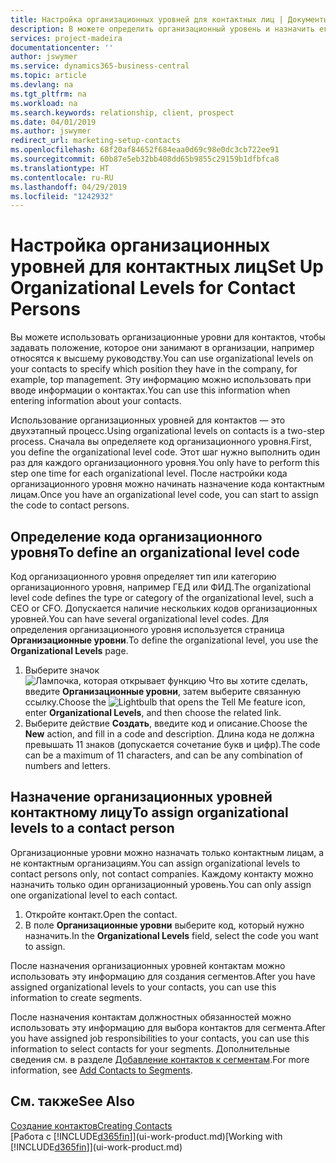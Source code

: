 ```yaml
---
title: Настройка организационных уровней для контактных лиц | Документы Майкрософт
description: В можете определить организационный уровень и назначить его контакту, чтобы указать положение, которое они занимают в организации, например относятся к высшему руководству.
services: project-madeira
documentationcenter: ''
author: jswymer
ms.service: dynamics365-business-central
ms.topic: article
ms.devlang: na
ms.tgt_pltfrm: na
ms.workload: na
ms.search.keywords: relationship, client, prospect
ms.date: 04/01/2019
ms.author: jswymer
redirect_url: marketing-setup-contacts
ms.openlocfilehash: 68f20af84652f684eaa0d69c98e0dc3cb722ee91
ms.sourcegitcommit: 60b87e5eb32bb408dd65b9855c29159b1dfbfca8
ms.translationtype: HT
ms.contentlocale: ru-RU
ms.lasthandoff: 04/29/2019
ms.locfileid: "1242932"
---
```

# <a name="set-up-organizational-levels-for-contact-persons"></a><span data-ttu-id="2dc62-103">Настройка организационных уровней для контактных лиц</span><span class="sxs-lookup"><span data-stu-id="2dc62-103">Set Up Organizational Levels for Contact Persons</span></span>
<span data-ttu-id="2dc62-104">Вы можете использовать организационные уровни для контактов, чтобы задавать положение, которое они занимают в организации, например относятся к высшему руководству.</span><span class="sxs-lookup"><span data-stu-id="2dc62-104">You can use organizational levels on your contacts to specify which position they have in the company, for example, top management.</span></span> <span data-ttu-id="2dc62-105">Эту информацию можно использовать при вводе информации о контактах.</span><span class="sxs-lookup"><span data-stu-id="2dc62-105">You can use this information when entering information about your contacts.</span></span>

<span data-ttu-id="2dc62-106">Использование организационных уровней для контактов — это двухэтапный процесс.</span><span class="sxs-lookup"><span data-stu-id="2dc62-106">Using organizational levels on contacts is a two-step process.</span></span> <span data-ttu-id="2dc62-107">Сначала вы определяете код организационного уровня.</span><span class="sxs-lookup"><span data-stu-id="2dc62-107">First, you define the organizational level code.</span></span> <span data-ttu-id="2dc62-108">Этот шаг нужно выполнить один раз для каждого организационного уровня.</span><span class="sxs-lookup"><span data-stu-id="2dc62-108">You only have to perform this step one time for each organizational level.</span></span> <span data-ttu-id="2dc62-109">После настройки кода организационного уровня можно начинать назначение кода контактным лицам.</span><span class="sxs-lookup"><span data-stu-id="2dc62-109">Once you have an organizational level code, you can start to assign the code to contact persons.</span></span>

## <a name="to-define-an-organizational-level-code"></a><span data-ttu-id="2dc62-110">Определение кода организационного уровня</span><span class="sxs-lookup"><span data-stu-id="2dc62-110">To define an organizational level code</span></span>
<span data-ttu-id="2dc62-111">Код организационного уровня определяет тип или категорию организационного уровня, например ГЕД или ФИД.</span><span class="sxs-lookup"><span data-stu-id="2dc62-111">The organizational level code defines the type or category of the organizational level, such a CEO  or CFO.</span></span> <span data-ttu-id="2dc62-112">Допускается наличие нескольких кодов организационных уровней.</span><span class="sxs-lookup"><span data-stu-id="2dc62-112">You can have several organizational level codes.</span></span> <span data-ttu-id="2dc62-113">Для определения организационного уровня используется страница **Организационные уровни**.</span><span class="sxs-lookup"><span data-stu-id="2dc62-113">To define the organizational level, you use the **Organizational Levels** page.</span></span>

1. <span data-ttu-id="2dc62-114">Выберите значок ![Лампочка, которая открывает функцию Что вы хотите сделать](media/ui-search/search_small.png "Что вы хотите сделать"), введите **Организационные уровни**, затем выберите связанную ссылку.</span><span class="sxs-lookup"><span data-stu-id="2dc62-114">Choose the ![Lightbulb that opens the Tell Me feature](media/ui-search/search_small.png "Tell me what you want to do") icon, enter **Organizational Levels**, and then choose the related link.</span></span>
2. <span data-ttu-id="2dc62-115">Выберите действие **Создать**, введите код и описание.</span><span class="sxs-lookup"><span data-stu-id="2dc62-115">Choose the **New** action, and fill in a code and description.</span></span> <span data-ttu-id="2dc62-116">Длина кода не должна превышать 11 знаков (допускается сочетание букв и цифр).</span><span class="sxs-lookup"><span data-stu-id="2dc62-116">The code can be a maximum of 11 characters, and can be any combination of numbers and letters.</span></span>

## <a name="to-assign-organizational-levels-to-a-contact-person"></a><span data-ttu-id="2dc62-117">Назначение организационных уровней контактному лицу</span><span class="sxs-lookup"><span data-stu-id="2dc62-117">To assign organizational levels to a contact person</span></span>
<span data-ttu-id="2dc62-118">Организационные уровни можно назначать только контактным лицам, а не контактным организациям.</span><span class="sxs-lookup"><span data-stu-id="2dc62-118">You can assign organizational levels to contact persons only, not contact companies.</span></span> <span data-ttu-id="2dc62-119">Каждому контакту можно назначить только один организационный уровень.</span><span class="sxs-lookup"><span data-stu-id="2dc62-119">You can only assign one organizational level to each contact.</span></span>

1. <span data-ttu-id="2dc62-120">Откройте контакт.</span><span class="sxs-lookup"><span data-stu-id="2dc62-120">Open the contact.</span></span>
2. <span data-ttu-id="2dc62-121">В поле **Организационные уровни** выберите код, который нужно назначить.</span><span class="sxs-lookup"><span data-stu-id="2dc62-121">In the **Organizational Levels** field, select the code you want to assign.</span></span>

<span data-ttu-id="2dc62-122">После назначения организационных уровней контактам можно использовать эту информацию для создания сегментов.</span><span class="sxs-lookup"><span data-stu-id="2dc62-122">After you have assigned organizational levels to your contacts, you can use this information to create segments.</span></span>

<span data-ttu-id="2dc62-123">После назначения контактам должностных обязанностей можно использовать эту информацию для выбора контактов для сегмента.</span><span class="sxs-lookup"><span data-stu-id="2dc62-123">After you have assigned job responsibilities to your contacts, you can use this information to select contacts for your segments.</span></span> <span data-ttu-id="2dc62-124">Дополнительные сведения см. в разделе [Добавление контактов к сегментам](marketing-add-contact-segment.md).</span><span class="sxs-lookup"><span data-stu-id="2dc62-124">For more information, see [Add Contacts to Segments](marketing-add-contact-segment.md).</span></span>

## <a name="see-also"></a><span data-ttu-id="2dc62-125">См. также</span><span class="sxs-lookup"><span data-stu-id="2dc62-125">See Also</span></span>
[<span data-ttu-id="2dc62-126">Создание контактов</span><span class="sxs-lookup"><span data-stu-id="2dc62-126">Creating Contacts</span></span>](marketing-create-contact-companies.md)  
<span data-ttu-id="2dc62-127">[Работа с [!INCLUDE[d365fin](includes/d365fin_md.md)]](ui-work-product.md)</span><span class="sxs-lookup"><span data-stu-id="2dc62-127">[Working with [!INCLUDE[d365fin](includes/d365fin_md.md)]](ui-work-product.md)</span></span>  
